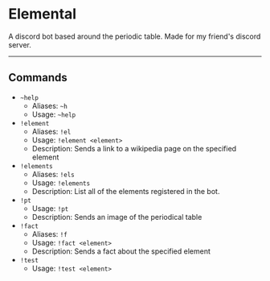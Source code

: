 # Elemental
A discord bot based around the periodic table. Made for my friend's discord server.

---
## Commands

*	`` ~help ``
	* Aliases: `` ~h ``
	* Usage: `` ~help ``
*	`` !element ``
	* Aliases: `` !el ``
	* Usage: `` !element <element> ``
	* Description: Sends a link to a wikipedia page on the specified element
*	`` !elements ``
	* Aliases: `` !els ``
	* Usage: `` !elements ``
	* Description: List all of the elements registered in the bot.
*	`` !pt ``
	* Usage: `` !pt ``
	* Description: Sends an image of the periodical table
*	`` !fact ``
	* Aliases: `` !f ``
	* Usage: `` !fact <element> ``
	* Description: Sends a fact about the specified element
*	`` !test ``
	* Usage: `` !test <element> ``
